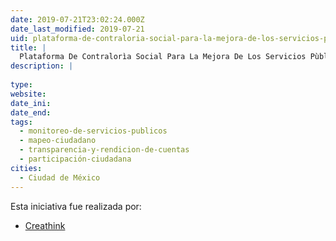 ```yaml
---
date: 2019-07-21T23:02:24.000Z
date_last_modified: 2019-07-21
uid: plataforma-de-contraloria-social-para-la-mejora-de-los-servicios-publicos-municipales
title: |
  Plataforma De Contralorìa Social Para La Mejora De Los Servicios Pùblicos Municipales
description: |
  
type: 
website: 
date_ini: 
date_end: 
tags:
  - monitoreo-de-servicios-publicos
  - mapeo-ciudadano
  - transparencia-y-rendicion-de-cuentas
  - participación-ciudadana
cities: 
  - Ciudad de México
---
```


Esta iniciativa fue realizada por:

- [Creathink](/organizaciones/creathink)
